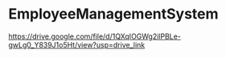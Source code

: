 # EmployeeManagementSystem
https://drive.google.com/file/d/1QXqIOGWg2ilPBLe-gwLg0_Y839J1o5Ht/view?usp=drive_link 
